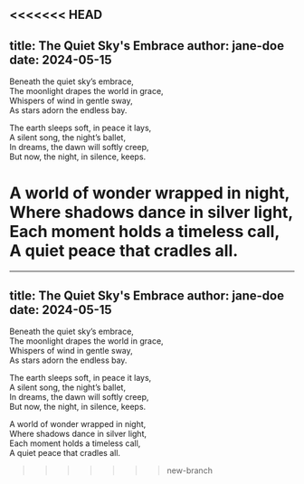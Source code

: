 <<<<<<< HEAD
---
title: The Quiet Sky's Embrace
author: jane-doe
date: 2024-05-15
---

Beneath the quiet sky’s embrace,  
The moonlight drapes the world in grace,  
Whispers of wind in gentle sway,  
As stars adorn the endless bay.  

The earth sleeps soft, in peace it lays,  
A silent song, the night’s ballet,  
In dreams, the dawn will softly creep,  
But now, the night, in silence, keeps.  

A world of wonder wrapped in night,  
Where shadows dance in silver light,  
Each moment holds a timeless call,  
A quiet peace that cradles all.  
=======
---
title: The Quiet Sky's Embrace
author: jane-doe
date: 2024-05-15
---

Beneath the quiet sky’s embrace,  
The moonlight drapes the world in grace,  
Whispers of wind in gentle sway,  
As stars adorn the endless bay.  

The earth sleeps soft, in peace it lays,  
A silent song, the night’s ballet,  
In dreams, the dawn will softly creep,  
But now, the night, in silence, keeps.  

A world of wonder wrapped in night,  
Where shadows dance in silver light,  
Each moment holds a timeless call,  
A quiet peace that cradles all.  
>>>>>>> new-branch
